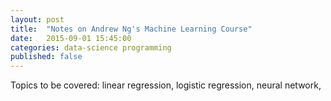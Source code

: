 ```yaml
---
layout: post
title:  "Notes on Andrew Ng's Machine Learning Course"
date:   2015-09-01 15:45:00
categories: data-science programming
published: false
---
```

Topics to be covered: linear regression, logistic regression, neural network, 
